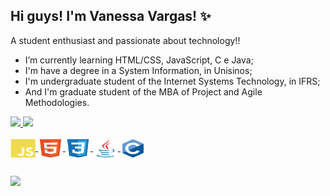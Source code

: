 ## Hi guys! I'm Vanessa Vargas! ✨

A student enthusiast and passionate about technology!!
- I’m currently learning HTML/CSS, JavaScript, C e Java;
- I'm have a degree in a System Information, in Unisinos; 
- I'm undergraduate student of the Internet Systems Technology, in IFRS;
- And I'm graduate student of the MBA of Project and Agile Methodologies.

<div>
  <a href="https://github.com/VanessaVargas">
  <img height="180em" src="https://github-readme-stats.vercel.app/api?username=VanessaVargas&show_icons=true&theme=light&include_all_commits=true&count_private=true"/>
  <img height="180em" src="https://github-readme-stats.vercel.app/api/top-langs/?username=VanessaVargas&layout=compact&langs_count=7&theme=light"/>
</div>

<div style="display: inline_block"><br>
  <img align="center" alt="Vanessa-Js" height="30" width="40" src="https://raw.githubusercontent.com/devicons/devicon/master/icons/javascript/javascript-plain.svg">
  <img align="center" alt="Vanessa-HTML" height="30" width="40" src="https://raw.githubusercontent.com/devicons/devicon/master/icons/html5/html5-original.svg">
  <img align="center" alt="Vanessa-CSS" height="30" width="40" src="https://raw.githubusercontent.com/devicons/devicon/master/icons/css3/css3-original.svg">
  <img align="center" alt="Vanessa-Java" height="30" width="40" src="https://raw.githubusercontent.com/devicons/devicon/master/icons/java/java-original.svg">
  <img align="center" alt="Vanessa-C" height="30" width="40" src="https://raw.githubusercontent.com/devicons/devicon/master/icons/c/c-original.svg">
</div>
  
  ##
 
<div> 
  <a href="https://www.linkedin.com/in/vanessa-vargas4f/" target="_blank"><img src="https://img.shields.io/badge/-LinkedIn-%230077B5?style=for-the-badge&logo=linkedin&logoColor=white" target="_blank"></a> 
  </div>
  
<!--
<a href="https://www.behance.net/vanessavargas4f" target="_blank"><img src="https://img.shields.io/badge/-Behance-blue?style=for-the-badge&logo=behance&logoColor=white" target="_blank"></a>
 <a href="https://vanessa-vargas4f.medium.com/" target="_blank"><img src="https://img.shields.io/badge/Medium-12100E?style=for-the-badge&logo=medium&logoColor=white" target="_blank"></a>
  <a href = "mailto:vanessa.vargas4f@gmail.com"><img src="https://img.shields.io/badge/-Gmail-%23333?style=for-the-badge&logo=gmail&logoColor=white" target="_blank"></a>

**VanessaVargas/VanessaVargas** is a ✨ _special_ ✨ repository because its `README.md` (this file) appears on your GitHub profile.
Here are some ideas to get you started:
- 🔭 I’m currently working on ...
- 🌱 I’m currently learning ...
- 👯 I’m looking to collaborate on ...
- 🤔 I’m looking for help with ...
- 💬 Ask me about ...
- 📫 How to reach me: ...
-  ...
- ⚡ Fun fact: ...
<img align="right" alt="Vanessa-yoda" src="https://cdn.discordapp.com/attachments/795358919417397249/825430589581688872/hi.gif">
 ![Snake animation](https://github.com/VanessaVargas/VanessaVargas/blob/output/github-contribution-grid-snake.svg)
-->

